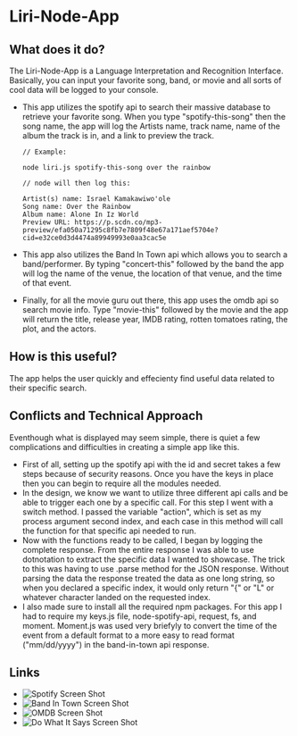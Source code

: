 # Liri-Node-App

## What does it do?
 The Liri-Node-App is a Language Interpretation and Recognition Interface. Basically, you can input your favorite song, band, or movie and all sorts of cool data will be logged to your console. 
 * This app utilizes the spotify api to search their massive database to retrieve your favorite song. When you type "spotify-this-song" then the song name, the app will log the Artists name, track name, name of the album the track is in, and a link to preview the track. 
   ```
   // Example:

   node liri.js spotify-this-song over the rainbow

   // node will then log this:
   
   Artist(s) name: Israel Kamakawiwo'ole
   Song name: Over the Rainbow
   Album name: Alone In Iz World
   Preview URL: https://p.scdn.co/mp3-preview/efa050a71295c8fb7e7809f48e67a171aef5704e?cid=e32ce0d3d4474a89949993e0aa3cac5e 
   ```
   
 * This app also utilizes the Band In Town api which allows you to search a band/performer. By typing "concert-this" followed by the band the app will log the name of the venue, the location of that venue, and the time of that event. 

 * Finally, for all the movie guru out there, this app uses the omdb api so search movie info. Type "movie-this" followed by the movie and the app will return the title, release year, IMDB rating, rotten tomatoes rating, the plot, and the actors. 
    
## How is this useful?
 The app helps the user quickly and effecienty find useful data related to their specific search. 

## Conflicts and Technical Approach
 Eventhough what is displayed may seem simple, there is quiet a few complications and difficulties in creating a simple app like this.
   - First of all, setting up the spotify api with the id and secret takes a few steps because of security reasons. Once you have the keys in place then you can begin to require all the modules needed.
   - In the design, we know we want to utilize three different api calls and be able to trigger each one by a specific call. For this step I went with a switch method. I passed the variable "action", which is set as my process argument second index, and each case in this method will call the function for that specific api needed to run. 
   - Now with the functions ready to be called, I began by logging the complete response. From the entire response I was able to use dotnotation to extract the specific data I wanted to showcase. The trick to this was having to use .parse method for the JSON response. Without parsing the data the response treated the data as one long string, so when you declared a specific index, it would only return "{" or "L" or whatever character landed on the requested index.
   - I also made sure to install all the required npm packages. For this app I had to require my keys.js file, node-spotify-api, request, fs, and moment. Moment.js was used very briefyly to convert the time of the event from a default format to a more easy to read format ("mm/dd/yyyy") in the band-in-town api response.

## Links
- ![Spotify Screen Shot](/liri-node-app/images/NodeSpotifyScreenShot.png)
- ![Band In Town Screen Shot](/liri-node-app/images/NodeBandInTownScreenShot.png)
- ![OMDB Screen Shot](/liri-node-app/images/NodeOmbdScreenShot.png)
- ![Do What It Says Screen Shot](/liri-node-app/images/NodeDoWhatItSaysScreenShot.png)